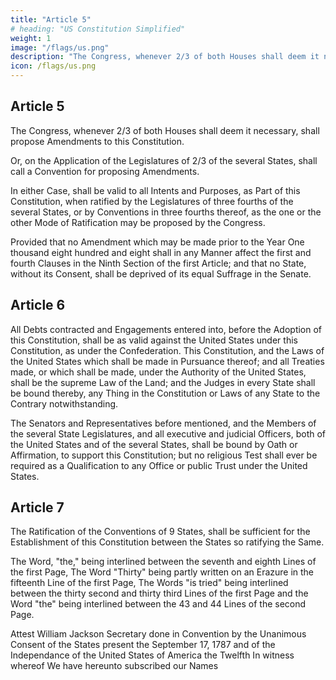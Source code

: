 ```yaml
---
title: "Article 5"
# heading: "US Constitution Simplified"
weight: 1
image: "/flags/us.png"
description: "The Congress, whenever 2/3 of both Houses shall deem it necessary, shall propose Amendments to this Constitution. "
icon: /flags/us.png
---
```



## Article 5

The Congress, whenever 2/3 of both Houses shall deem it necessary, shall propose Amendments to this Constitution. 

Or, on the Application of the Legislatures of 2/3 of the several States, shall call a Convention for proposing Amendments. 

In either Case, shall be valid to all Intents and Purposes, as Part of this Constitution, when ratified by the Legislatures of three fourths of the several States, or by Conventions in three fourths thereof, as the one or the other Mode of Ratification may be proposed by the Congress.

Provided that no Amendment which may be made prior to the Year One thousand eight hundred and eight shall in any Manner affect the first and fourth Clauses in the Ninth Section of the first Article; and that no State, without its Consent, shall be deprived of its equal Suffrage in the Senate. 


## Article 6

All Debts contracted and Engagements entered into, before the Adoption of this Constitution, shall be as valid against the United States under this Constitution, as under the Confederation. This Constitution, and the Laws of the United States which shall be made in Pursuance thereof; and all Treaties made, or which shall be made, under the Authority of the United States, shall be the supreme Law of the Land; and the Judges in every State shall be bound thereby, any Thing in the Constitution or Laws of any State to the Contrary notwithstanding. 

The Senators and Representatives before mentioned, and the Members of the several State Legislatures, and all executive and judicial Officers, both of the United States and of the several States, shall be bound by Oath or Affirmation, to support this Constitution; but no religious Test shall ever be required as a Qualification to any Office or public Trust under the United States.

## Article 7

The Ratification of the Conventions of 9 States, shall be sufficient for the Establishment of this Constitution between the States so ratifying the Same.

The Word, "the," being interlined between the seventh and eighth Lines of the first Page, The Word "Thirty" being partly written on an Erazure in the fifteenth Line of the first Page, The Words "is tried" being interlined between the thirty second and thirty third Lines of the first Page and the Word "the" being interlined between the 43 and 44 Lines of the second Page. 

Attest William Jackson Secretary done in Convention by the Unanimous Consent of the States present the September 17, 1787 and of the Independance of the United States of America the Twelfth In witness whereof We have hereunto subscribed our Names